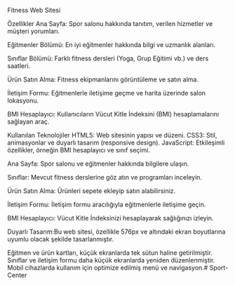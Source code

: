 Fitness Web Sitesi

Özellikler
Ana Sayfa: Spor salonu hakkında tanıtım, verilen hizmetler ve müşteri yorumları.

Eğitmenler Bölümü: En iyi eğitmenler hakkında bilgi ve uzmanlık alanları.

Sınıflar Bölümü: Farklı fitness dersleri (Yoga, Grup Eğitimi vb.) ve ders saatleri.

Ürün Satın Alma: Fitness ekipmanlarını görüntüleme ve satın alma.

İletişim Formu: Eğitmenlerle iletişime geçme ve harita üzerinde salon lokasyonu.

BMI Hesaplayıcı: Kullanıcıların Vücut Kitle İndeksini (BMI) hesaplamalarını sağlayan araç.

Kullanılan Teknolojiler
HTML5: Web sitesinin yapısı ve düzeni.
CSS3: Stil, animasyonlar ve duyarlı tasarım (responsive design).
JavaScript: Etkileşimli özellikler, örneğin BMI hesaplayıcı ve sınıf seçimi.

Ana Sayfa: Spor salonu ve eğitmenler hakkında bilgilere ulaşın.

Sınıflar: Mevcut fitness derslerine göz atın ve programları inceleyin.

Ürün Satın Alma: Ürünleri sepete ekleyip satın alabilirsiniz.

İletişim Formu: İletişim formu aracılığıyla eğitmenlerle iletişime geçin.

BMI Hesaplayıcı: Vücut Kitle İndeksinizi hesaplayarak sağlığınızı izleyin.

Duyarlı Tasarım:Bu web sitesi, özellikle 576px ve altındaki ekran boyutlarına uyumlu olacak şekilde tasarlanmıştır.


Eğitmen ve ürün kartları, küçük ekranlarda tek sütun haline getirilmiştir.
Sınıflar ve iletişim formu daha küçük ekranlarda yeniden düzenlenmiştir.
Mobil cihazlarda kullanım için optimize edilmiş menü ve navigasyon.#   S p o r t - C e n t e r  
 
